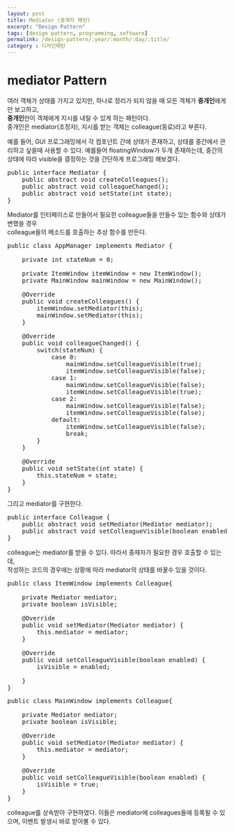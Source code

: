 ```yaml
---
layout: post
title: Mediator (중재자 패턴)
excerpt: "Design Pattern"
tags: [design pattern, programming, software]
permalink: /design-pattern/:year/:month/:day/:title/
category : 디자인패턴
---
```


# mediator Pattern
여러 객체가 상태를 가지고 있지만, 하나로 정리가 되지 않을 때 모든 객체가 **중개인**에게만 보고하고,  
**중개인**만이 객체에게 지시를 내릴 수 있게 하는 패턴이다.  
중개인은 mediator(조정자), 지시를 받는 객체는 colleague(동료)라고 부른다.  

예를 들어, GUI 프로그래밍에서 각 컴포넌트 간에 상태가 존재하고, 상태를 중간에서 관리하고 싶을때 사용할 수 있다.
예를들어 floatingWindow가 두개 존재하는데, 중간의 상태에 따라 visible을 결정하는 것을 간단하게 프로그래밍 해보겠다.  

<pre class="prettyprint">
public interface Mediator {
    public abstract void createColleagues();
    public abstract void colleagueChanged();
    public abstract void setState(int state);
}
</pre>

Mediator를 인터페이스로 만들어서 필요한 colleague들을 만들수 있는 함수와 상태가 변했을 경우  
colleague들의 메소드를 호출하는 추상 함수를 만든다.

<pre class="prettyprint">
public class AppManager implements Mediator {

    private int stateNum = 0;

    private ItemWindow itemWindow = new ItemWindow();
    private MainWindow mainWindow = new MainWindow();

    @Override
    public void createColleagues() {
        itemWindow.setMediator(this);
        mainWindow.setMediator(this);
    }

    @Override
    public void colleagueChanged() {
        switch(stateNum) {
            case 0:
                mainWindow.setColleagueVisible(true);
                itemWindow.setColleagueVisible(false);
            case 1:
                mainWindow.setColleagueVisible(false);
                itemWindow.setColleagueVisible(true);
            case 2:
                mainWindow.setColleagueVisible(false);
                itemWindow.setColleagueVisible(false);
            default:
                itemWindow.setColleagueVisible(false);
                break;
        }
    }

    @Override
    public void setState(int state) {
        this.stateNum = state;
    }
}
</pre>

그리고 mediator를 구현한다.

<pre class="prettyprint">
public interface Colleague {
    public abstract void setMediator(Mediator mediator);
    public abstract void setColleagueVisible(boolean enabled);
}
</pre>

colleague는 mediator를 받을 수 있다. 따라서 중재자가 필요한 경우 호출할 수 있는데,  
작성하는 코드의 경우에는 상황에 따라 mediator의 상태를 바꿀수 있을 것이다.  

<pre class="prettyprint">
public class ItemWindow implements Colleague{

    private Mediator mediator;
    private boolean isVisible;

    @Override
    public void setMediator(Mediator mediator) {
        this.mediator = mediator;
    }

    @Override
    public void setColleagueVisible(boolean enabled) {
        isVisible = enabled;

    }
}
</pre>


<pre class="prettyprint">
public class MainWindow implements Colleague{

    private Mediator mediator;
    private boolean isVisible;

    @Override
    public void setMediator(Mediator mediator) {
        this.mediator = mediator;
    }

    @Override
    public void setColleagueVisible(boolean enabled) {
        isVisible = true;
    }
}
</pre>

colleague를 상속받아 구현하였다. 이들은 mediator에 colleagues들에 등록될 수 있으며,
이벤트 발생시 바로 받아볼 수 있다.